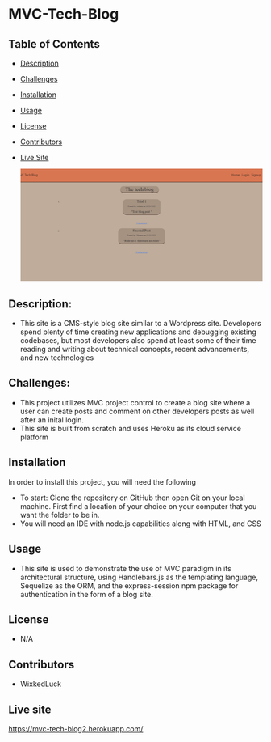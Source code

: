 # MVC-Tech-Blog

## Table of Contents
* [Description](#description)
* [Challenges](#challenges)
* [Installation](#installation)
* [Usage](#usage)
* [License](#license)
 * [Contributors](#contributors)
 * [Live Site](#live-site)


    ![Blog-Post](./public/Screenshot.PNG)
            
## Description:
* This site is a CMS-style blog site similar to a Wordpress site. Developers spend plenty of time creating new applications and debugging existing codebases, but most developers also spend at least some of their time reading and writing about technical concepts, recent advancements, and new technologies  <br/>

## Challenges: 
* This project utilizes MVC project control to create a blog site where a user can create posts and comment on other developers posts as well after an inital login.  <br/>
* This site is built from scratch and uses Heroku as its cloud service platform

## Installation
In order to install this project, you will need the following <br/>
* To start: Clone the repository on GitHub then open Git on your local machine. First find a location of your choice on your computer that you want the folder to be in.  <br/>
* You will need an IDE with node.js capabilities along with HTML, and CSS 
## Usage
* This site is used to demonstrate the use of MVC paradigm in its architectural structure, using Handlebars.js as the templating language, Sequelize as the ORM, and the express-session npm package for authentication in the form of a blog site. <br/>
## License
* N/A<br/>
## Contributors
* WixkedLuck 
  <br/>
## Live site 
https://mvc-tech-blog2.herokuapp.com/
